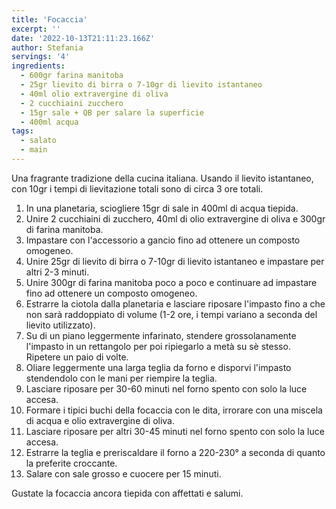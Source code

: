 ```yaml
---
title: 'Focaccia'
excerpt: ''
date: '2022-10-13T21:11:23.166Z'
author: Stefania
servings: '4'
ingredients:
  - 600gr farina manitoba
  - 25gr lievito di birra o 7-10gr di lievito istantaneo
  - 40ml olio extravergine di oliva
  - 2 cucchiaini zucchero
  - 15gr sale + QB per salare la superficie
  - 400ml acqua
tags:
  - salato
  - main
---
```


Una fragrante tradizione della cucina italiana.
Usando il lievito istantaneo, con 10gr i tempi di lievitazione totali sono di circa 3 ore totali.

1. In una planetaria, sciogliere 15gr di sale in 400ml di acqua tiepida.
2. Unire 2 cucchiaini di zucchero, 40ml di olio extravergine di oliva e 300gr di farina manitoba.
3. Impastare con l'accessorio a gancio fino ad ottenere un composto omogeneo.
4. Unire 25gr di lievito di birra o 7-10gr di lievito istantaneo e impastare per altri 2-3 minuti.
5. Unire 300gr di farina manitoba poco a poco e continuare ad impastare fino ad ottenere un composto omogeneo.
6. Estrarre la ciotola dalla planetaria e lasciare riposare l'impasto fino a che non sarà raddoppiato di volume (1-2 ore, i tempi variano a seconda del lievito utilizzato).
7. Su di un piano leggermente infarinato, stendere grossolanamente l'impasto in un rettangolo per poi ripiegarlo a metà su sè stesso. Ripetere un paio di volte.
8. Oliare leggermente una larga teglia da forno e disporvi l'impasto stendendolo con le mani per riempire la teglia.
9. Lasciare riposare per 30-60 minuti nel forno spento con solo la luce accesa.
10. Formare i tipici buchi della focaccia con le dita, irrorare con una miscela di acqua e olio extravergine di oliva.
11. Lasciare riposare per altri 30-45 minuti nel forno spento con solo la luce accesa.
12. Estrarre la teglia e preriscaldare il forno a 220-230° a seconda di quanto la preferite croccante.
13. Salare con sale grosso e cuocere per 15 minuti.

Gustate la focaccia ancora tiepida con affettati e salumi.
